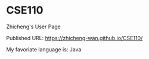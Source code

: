 # CSE110
Zhicheng's User Page

Published URL:  https://zhicheng-wan.github.io/CSE110/

My favoriate language is: Java
